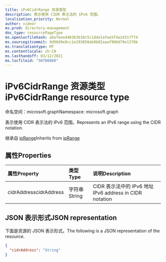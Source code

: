 ```yaml
---
title: iPv6CidrRange 资源类型
description: 表示使用 CIDR 表示法的 IPv6 范围。
localization_priority: Normal
author: videor
ms.prod: directory-management
doc_type: resourcePageType
ms.openlocfilehash: a8afeeed483b3610c5c1dde1afee5f4a24317ff4
ms.sourcegitcommit: 9d98d9e9cc1e193850ab9b82aaaf906d70e1378b
ms.translationtype: MT
ms.contentlocale: zh-CN
ms.lasthandoff: 03/12/2021
ms.locfileid: "50760860"
---
```

# <a name="ipv6cidrrange-resource-type"></a><span data-ttu-id="48027-103">iPv6CidrRange 资源类型</span><span class="sxs-lookup"><span data-stu-id="48027-103">iPv6CidrRange resource type</span></span>

<span data-ttu-id="48027-104">命名空间：microsoft.graph</span><span class="sxs-lookup"><span data-stu-id="48027-104">Namespace: microsoft.graph</span></span>

<span data-ttu-id="48027-105">表示使用 CIDR 表示法的 IPv6 范围。</span><span class="sxs-lookup"><span data-stu-id="48027-105">Represents an IPv6 range using the CIDR notation.</span></span>

<span data-ttu-id="48027-106">继承自 [ipRange](../resources/iprange.md)</span><span class="sxs-lookup"><span data-stu-id="48027-106">Inherits from [ipRange](../resources/iprange.md)</span></span>

## <a name="properties"></a><span data-ttu-id="48027-107">属性</span><span class="sxs-lookup"><span data-stu-id="48027-107">Properties</span></span>

| <span data-ttu-id="48027-108">属性</span><span class="sxs-lookup"><span data-stu-id="48027-108">Property</span></span>     | <span data-ttu-id="48027-109">类型</span><span class="sxs-lookup"><span data-stu-id="48027-109">Type</span></span>        | <span data-ttu-id="48027-110">说明</span><span class="sxs-lookup"><span data-stu-id="48027-110">Description</span></span> |
|:-------------|:------------|:------------|
|<span data-ttu-id="48027-111">cidrAddress</span><span class="sxs-lookup"><span data-stu-id="48027-111">cidrAddress</span></span>|<span data-ttu-id="48027-112">字符串</span><span class="sxs-lookup"><span data-stu-id="48027-112">String</span></span>|<span data-ttu-id="48027-113">CIDR 表示法中的 IPv6 地址</span><span class="sxs-lookup"><span data-stu-id="48027-113">IPv6 address in CIDR notation</span></span>|

## <a name="json-representation"></a><span data-ttu-id="48027-114">JSON 表示形式</span><span class="sxs-lookup"><span data-stu-id="48027-114">JSON representation</span></span>

<span data-ttu-id="48027-115">下面是资源的 JSON 表示形式。</span><span class="sxs-lookup"><span data-stu-id="48027-115">The following is a JSON representation of the resource.</span></span>

<!-- {
  "blockType": "resource",
  "optionalProperties": [

  ],
  "@odata.type": "microsoft.graph.iPv6CidrRange",
  "baseType": "microsoft.graph.ipRange"
}-->

```json
{
  "cidrAddress": "String"
}
```

<!-- uuid: 16cd6b66-4b1a-43a1-adaf-3a886856ed98
2019-02-04 14:57:30 UTC -->
<!-- {
  "type": "#page.annotation",
  "description": "iPv6CidrRange resource",
  "keywords": "",
  "section": "documentation",
  "tocPath": ""
}-->

